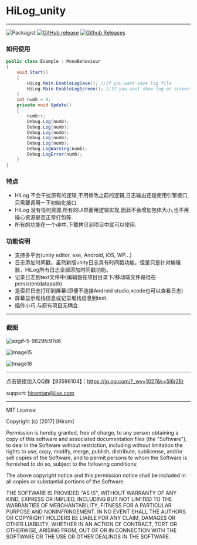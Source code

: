 # HiLog_unity
----------------------
![Packagist](https://img.shields.io/packagist/l/doctrine/orm.svg)   [![GitHub release](https://img.shields.io/github/release/hiramtan/HiLog_unity.svg)](https://github.com/hiramtan/HiLog_unity/releases)  [![Github Releases](https://img.shields.io/github/downloads/atom/atom/total.svg)](https://github.com/hiramtan/HiLog_unity/releases)

### 如何使用

```csharp
public class Example : MonoBehaviour
{
    void Start()
    {
        HiLog.Main.EnableLogSave(); //If you want save log file
        HiLog.Main.EnableLogScreen(); //If you want show log on screen
    }
    int numb = 0;
    private void Update()
    {
        numb++;
        Debug.Log(numb);
        Debug.Log(numb);
        Debug.Log(numb);
        Debug.Log(numb);
        Debug.Log(numb);
        Debug.LogWarning(numb);
        Debug.LogError(numb);
    }
}
```

### 特点
- HiLog 不会干扰原有的逻辑,不用修改之前的逻辑,日志输出还是使用引擎接口,只需要调用一下初始化接口.
- HiLog 没有任何资源,所有的UI界面用逻辑实现,因此不会增加包体大小,也不用操心资源是否正常打包等.
- 所有的功能在一个dll中,下载拷贝到项目中就可以使用. 

### 功能说明
- 支持多平台(unity editor, exe, Android, iOS, WP...)
- 日志添加时间戳，虽然新版unity日志具有时间戳功能，但是只是针对编辑器，HiLog所有日志全部添加时间戳功能。
- 记录日志到text文件中(编辑器在项目目录下/移动端文件路径在persistentdatapath)
- 是否将日志打印到屏幕(即便不连接Android studio,xcode也可以查看日志)
- 屏幕显示堆栈信息或记录堆栈信息到text.
- 插件小巧,与原有项目无耦合.

----------------------------

### 截图
![ezgif-5-9829fc97d6](others/ezgif-5-9829fc97d6.gif)

![Image15](others/Image15.png)

![Image18](others/Image18.png)

-------------------

点击链接加入QQ群【83596104】：https://jq.qq.com/?_wv=1027&k=5l6rZEr

support: hiramtan@live.com

***********

MIT License

Copyright (c) [2017] [Hiram]

Permission is hereby granted, free of charge, to any person obtaining a copy
of this software and associated documentation files (the "Software"), to deal
in the Software without restriction, including without limitation the rights
to use, copy, modify, merge, publish, distribute, sublicense, and/or sell
copies of the Software, and to permit persons to whom the Software is
furnished to do so, subject to the following conditions:

The above copyright notice and this permission notice shall be included in all
copies or substantial portions of the Software.

THE SOFTWARE IS PROVIDED "AS IS", WITHOUT WARRANTY OF ANY KIND, EXPRESS OR
IMPLIED, INCLUDING BUT NOT LIMITED TO THE WARRANTIES OF MERCHANTABILITY,
FITNESS FOR A PARTICULAR PURPOSE AND NONINFRINGEMENT. IN NO EVENT SHALL THE
AUTHORS OR COPYRIGHT HOLDERS BE LIABLE FOR ANY CLAIM, DAMAGES OR OTHER
LIABILITY, WHETHER IN AN ACTION OF CONTRACT, TORT OR OTHERWISE, ARISING FROM,
OUT OF OR IN CONNECTION WITH THE SOFTWARE OR THE USE OR OTHER DEALINGS IN THE
SOFTWARE.
